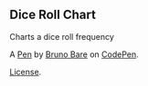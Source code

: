 Dice Roll Chart
---------------
Charts a dice roll frequency

A [Pen](http://codepen.io/killerasus/pen/XNLyMg) by [Bruno Bare](http://codepen.io/killerasus) on [CodePen](http://codepen.io/).

[License](http://codepen.io/killerasus/pen/XNLyMg/license).
